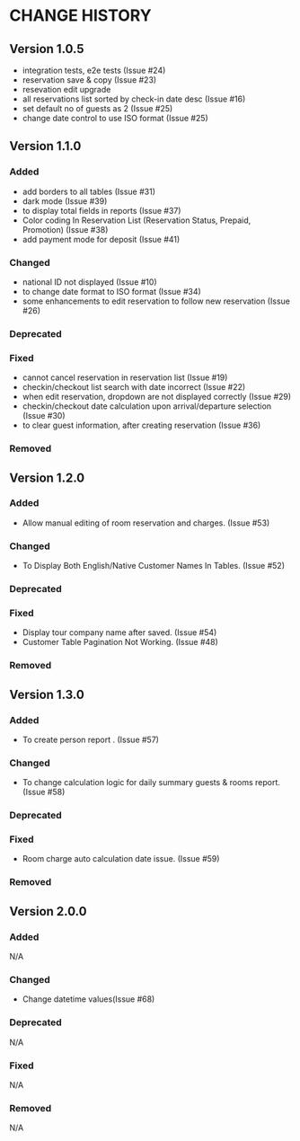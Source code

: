 # CHANGE HISTORY

## Version 1.0.5
- integration tests, e2e tests (Issue #24)
- reservation save & copy (Issue #23)
- resevation edit upgrade
- all reservations list sorted by check-in date desc (Issue #16)
- set default no of guests as 2 (Issue #25)
- change date control to use ISO format (Issue #25)

## Version 1.1.0
### Added
- add borders to all tables (Issue #31)
- dark mode (Issue #39)
- to display total fields in reports (Issue #37)
- Color coding In Reservation List (Reservation Status, Prepaid, Promotion) (Issue #38)
- add payment mode for deposit (Issue #41)

### Changed
- national ID not displayed (Issue #10)
- to change date format to ISO format (Issue #34)
- some enhancements to edit reservation to follow new reservation (Issue #26)

### Deprecated


### Fixed
- cannot cancel reservation in reservation list (Issue #19)
- checkin/checkout list search with date incorrect (Issue #22)
- when edit reservation, dropdown are not displayed correctly (Issue #29)
- checkin/checkout date calculation upon arrival/departure selection (Issue #30)
- to clear guest information, after creating reservation (Issue #36)

### Removed

## Version 1.2.0
### Added
- Allow manual editing of room reservation and charges. (Issue #53)

### Changed
- To Display Both English/Native Customer Names In Tables. (Issue #52)

### Deprecated

### Fixed
- Display tour company name after saved. (Issue #54)
- Customer Table Pagination Not Working. (Issue #48)

### Removed

## Version 1.3.0
### Added
- To create person report . (Issue #57)

### Changed
- To change calculation logic for daily summary guests & rooms report. (Issue #58)

### Deprecated

### Fixed
- Room charge auto calculation date issue. (Issue #59)

### Removed

## Version 2.0.0
### Added
N/A

### Changed
- Change datetime values(Issue #68)

### Deprecated
N/A

### Fixed
N/A

### Removed
N/A